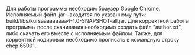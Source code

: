 Для работы программы необходим браузер Google Chrome.
Исполняемый файл .jar находится по указанному пути: build/libs/kursaaaaaaaaa4-1.0-SNAPSHOT-all.jar. Для корректной работы программы после скачивания необходимо создать файл "author.txt", либо скачать его вместе с исполняемым файлом. Также, для корректной кодировки необходимо прописать в командную строку chcp 65001.
